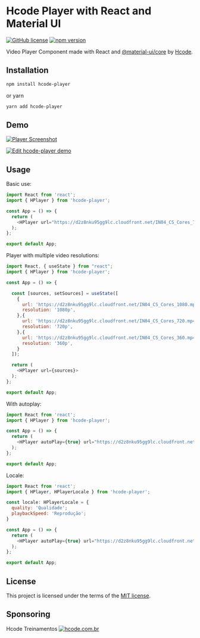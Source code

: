 # Hcode Player with React and Material UI

[![GitHub license](https://img.shields.io/badge/license-MIT-blue.svg)](https://github.com/hcodebr/hcode-player/blob/master/LICENSE) [![npm version](https://img.shields.io/npm/v/hcode-player.svg)](https://www.npmjs.com/package/hcode-player)

Video Player Component made with React and [@material-ui/core](https://material-ui.com/) by [Hcode](https://hcode.com.br).

## Installation

```sh
npm install hcode-player
```

or yarn

```sh
yarn add hcode-player
```

## Demo

[![Player Screenshot](https://firebasestorage.googleapis.com/v0/b/cobalt-alcove-169202.appspot.com/o/hplayer%2Fhplayer.jpg?alt=media&token=463036a6-30e9-400b-88da-ecfd00e0c354)](https://codesandbox.io/s/wild-silence-bv685?file=/src/App.js)

[![Edit hcode-player demo](https://codesandbox.io/static/img/play-codesandbox.svg)](https://codesandbox.io/s/wild-silence-bv685?file=/src/App.js)

## Usage

Basic use:

```js
import React from 'react';
import { HPlayer } from 'hcode-player';

const App = () => {
  return (
    <HPlayer url="https://d2z8nku95gg9lc.cloudfront.net/IN04_CS_Cores_720.mp4">
  );
};

export default App;
```

Player with multiple video resolutions:

```js
import React, { useState } from "react";
import { HPlayer } from 'hcode-player';

const App = () => {

  const [sources, setSources] = useState([
    {
      url: 'https://d2z8nku95gg9lc.cloudfront.net/IN04_CS_Cores_1080.mp4',
      resolution: '1080p',
    },{
      url: 'https://d2z8nku95gg9lc.cloudfront.net/IN04_CS_Cores_720.mp4',
      resolution: '720p',
    },{
      url: 'https://d2z8nku95gg9lc.cloudfront.net/IN04_CS_Cores_360.mp4',
      resolution: '360p',
    }
  ]);

  return (
    <HPlayer url={sources}>
  );
};

export default App;
```

With autoplay:

```js
import React from 'react';
import { HPlayer } from 'hcode-player';

const App = () => {
  return (
    <HPlayer autoPlay={true} url="https://d2z8nku95gg9lc.cloudfront.net/IN04_CS_Cores_720.mp4">
  );
};

export default App;
```

Locale:

```js
import React from 'react';
import { HPlayer, HPlayerLocale } from 'hcode-player';

const locale: HPlayerLocale = {
  quality: 'Qualidade';
  playbackSpeed: 'Reprodução';
}

const App = () => {
  return (
    <HPlayer autoPlay={true} url="https://d2z8nku95gg9lc.cloudfront.net/IN04_CS_Cores_720.mp4" locale={locale}>
  );
};

export default App;
```

## License

This project is licensed under the terms of the
[MIT license](/LICENSE).

## Sponsoring

Hcode Treinamentos
[![hcode.com.br](https://firebasestorage.googleapis.com/v0/b/cobalt-alcove-169202.appspot.com/o/hcode.png?alt=media&token=1e26c487-1321-4594-9dea-f636fb2f1831)](https://hcode.com.br)
